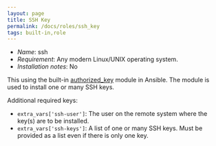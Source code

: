 ```yaml
---
layout: page
title: SSH Key
permalink: /docs/roles/ssh_key
tags: built-in,role
---
```


* *Name*: ssh
* *Requirement*: Any modern Linux/UNIX operating system.
* *Installation notes*: No

This using the built-in [authorized_key](https://docs.ansible.com/ansible/authorized_key_module.html) module in Ansible. The module is used to install one or many SSH keys.

Additional required keys:

 * `extra_vars['ssh-user']`: The user on the remote system where the key(s) are to be installed.
 * `extra_vars['ssh-keys']`: A list of one or many SSH keys. Must be provided as a list even if there is only one key.

